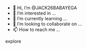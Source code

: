 - 👋 Hi, I’m @JACK26BABAYEGA
- 👀 I’m interested in ...
- 🌱 I’m currently learning ...
- 💞️ I’m looking to collaborate on ...
- 📫 How to reach me ...

<!---
JACK26BABAYEGA/JACK26BABAYEGA is a ✨ special ✨ repository because its `README.md` (this file) appears on your GitHub profile.
You can click the Preview link to take a look at your changes.
---> explore
